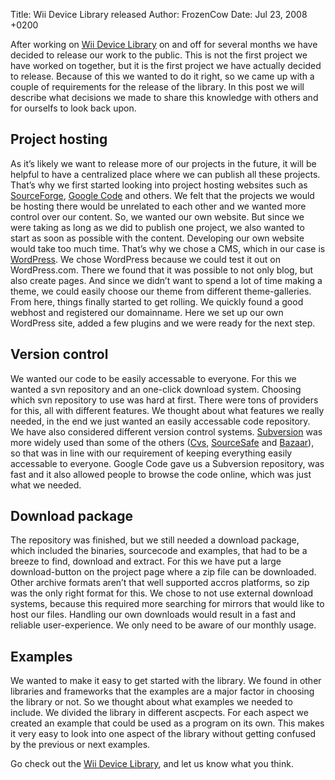 Title: Wii Device Library released
Author: FrozenCow
Date: Jul 23, 2008 +0200

After working on [Wii Device Library](/project/wiidevicelibrary) on and off for several months we have decided to release our work to the public. This is not the first project we have worked on together, but it is the first project we have actually decided to release. Because of this we wanted to do it right, so we came up with a couple of requirements for the release of the library.
In this post we will describe what decisions we made to share this knowledge with others and for ourselfs to look back upon.

## Project hosting
As it’s likely we want to release more of our projects in the future, it will be helpful to have a centralized place where we can publish all these projects. That’s why we first started looking into project hosting websites such as [SourceForge](http://www.sourceforge.net/), [Google Code](http://www.sourceforge.net/) and others. We felt that the projects we would be hosting there would be unrelated to each other and we wanted more control over our content. So, we wanted our own website. But since we were taking as long as we did to publish one project, we also wanted to start as soon as possible with the content. Developing our own website would take too much time. That’s why we chose a CMS, which in our case is [WordPress](http://wordpress.org/). We chose WordPress because we could test it out on WordPress.com. There we found that it was possible to not only blog, but also create pages. And since we didn’t want to spend a lot of time making a theme, we could easily choose our theme from different theme-galleries. From here, things finally started to get rolling. We quickly found a good webhost and registered our domainname. Here we set up our own WordPress site, added a few plugins and we were ready for the next step.

## Version control
We wanted our code to be easily accessable to everyone. For this we wanted a svn repository and an one-click download system. Choosing which svn repository to use was hard at first. There were tons of providers for this, all with different features. We thought about what features we really needed, in the end we just wanted an easily accessable code repository. We have also considered different version control systems. [Subversion](http://subversion.tigris.org/) was more widely used than some of the others ([Cvs](http://www.nongnu.org/cvs/), [SourceSafe](http://msdn.microsoft.com/en-us/vstudio/aa700907.aspx) and [Bazaar](http://bazaar-vcs.org/)), so that was in line with our requirement of keeping everything easily accessable to everyone. Google Code gave us a Subversion repository, was fast and it also allowed people to browse the code online, which was just what we needed.

## Download package
The repository was finished, but we still needed a download package, which included the binaries, sourcecode and examples, that had to be a breeze to find, download and extract. For this we have put a large download-button on the project page where a zip file can be downloaded. Other archive formats aren’t that well supported accros platforms, so zip was the only right format for this. We chose to not use external download systems, because this required more searching for mirrors that would like to host our files. Handling our own downloads would result in a fast and reliable user-experience. We only need to be aware of our monthly usage.

## Examples
We wanted to make it easy to get started with the library. We found in other libraries and frameworks that the examples are a major factor in choosing the library or not. So we thought about what examples we needed to include. We divided the library in different ascpects. For each aspect we created an example that could be used as a program on its own. This makes it very easy to look into one aspect of the library without getting confused by the previous or next examples.

Go check out the [Wii Device Library](/project/wiidevicelibrary), and let us know what you think.
